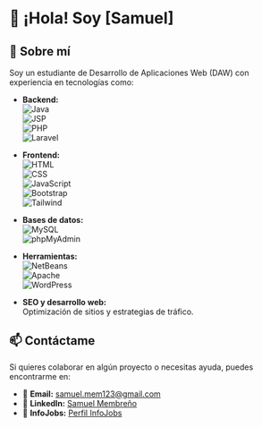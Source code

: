 # 👋 ¡Hola! Soy [Samuel]

## 🚀 Sobre mí
Soy un estudiante de Desarrollo de Aplicaciones Web (DAW) con experiencia en tecnologías como:

- **Backend:**  
  ![Java](https://img.shields.io/badge/Java-007396?style=for-the-badge&logo=java&logoColor=white)  
  ![JSP](https://img.shields.io/badge/JSP-000000?style=for-the-badge&logo=java&logoColor=white)  
  ![PHP](https://img.shields.io/badge/PHP-777BB4?style=for-the-badge&logo=php&logoColor=white)  
  ![Laravel](https://img.shields.io/badge/Laravel-FF2D20?style=for-the-badge&logo=laravel&logoColor=white)

- **Frontend:**  
  ![HTML](https://img.shields.io/badge/HTML5-E34F26?style=for-the-badge&logo=html5&logoColor=white)  
  ![CSS](https://img.shields.io/badge/CSS3-1572B6?style=for-the-badge&logo=css3&logoColor=white)  
  ![JavaScript](https://img.shields.io/badge/JavaScript-F7DF1E?style=for-the-badge&logo=javascript&logoColor=black)  
  ![Bootstrap](https://img.shields.io/badge/Bootstrap-7952B3?style=for-the-badge&logo=bootstrap&logoColor=white)  
  ![Tailwind](https://img.shields.io/badge/TailwindCSS-38B2AC?style=for-the-badge&logo=tailwind-css&logoColor=white)

- **Bases de datos:**  
  ![MySQL](https://img.shields.io/badge/MySQL-4479A1?style=for-the-badge&logo=mysql&logoColor=white)  
  ![phpMyAdmin](https://img.shields.io/badge/phpMyAdmin-6C78AF?style=for-the-badge&logo=php&logoColor=white)

- **Herramientas:**  
  ![NetBeans](https://img.shields.io/badge/NetBeans-1B6AC6?style=for-the-badge&logo=apache-netbeans-ide&logoColor=white)  
  ![Apache](https://img.shields.io/badge/Apache-D22128?style=for-the-badge&logo=apache&logoColor=white)  
  ![WordPress](https://img.shields.io/badge/WordPress-21759B?style=for-the-badge&logo=wordpress&logoColor=white)

- **SEO y desarrollo web:**  
  Optimización de sitios y estrategias de tráfico.


## 📫 Contáctame
Si quieres colaborar en algún proyecto o necesitas ayuda, puedes encontrarme en:
- 📧 **Email:** [samuel.mem123@gmail.com](mailto:samuel.mem123@gmail.com)
- 🔗 **LinkedIn:** [Samuel Membreño](https://www.linkedin.com/in/samuel-membre%C3%B1o-3845b52bb/)
- 💼 **InfoJobs:** [Perfil InfoJobs](https://www.infojobs.net/candidate/cv/view/index.xhtml?dgv=12543435670115930077)

